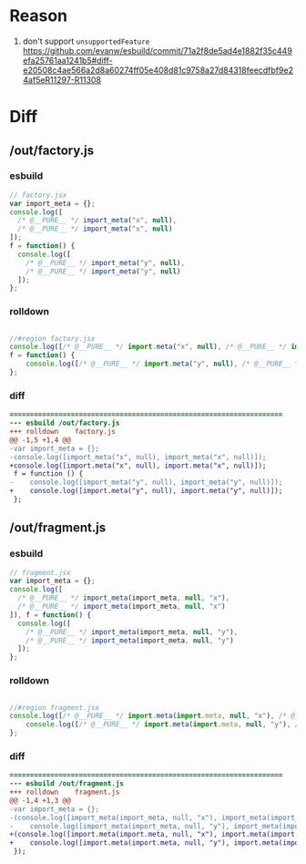 # Reason
1. don't support `unsupportedFeature` https://github.com/evanw/esbuild/commit/71a2f8de5ad4e1882f35c449efa25761aa1241b5#diff-e20508c4ae566a2d8a60274ff05e408d81c9758a27d84318feecdfbf9e24af5eR11297-R11308
# Diff
## /out/factory.js
### esbuild
```js
// factory.jsx
var import_meta = {};
console.log([
  /* @__PURE__ */ import_meta("x", null),
  /* @__PURE__ */ import_meta("x", null)
]);
f = function() {
  console.log([
    /* @__PURE__ */ import_meta("y", null),
    /* @__PURE__ */ import_meta("y", null)
  ]);
};
```
### rolldown
```js

//#region factory.jsx
console.log([/* @__PURE__ */ import.meta("x", null), /* @__PURE__ */ import.meta("x", null)]);
f = function() {
	console.log([/* @__PURE__ */ import.meta("y", null), /* @__PURE__ */ import.meta("y", null)]);
};

```
### diff
```diff
===================================================================
--- esbuild	/out/factory.js
+++ rolldown	factory.js
@@ -1,5 +1,4 @@
-var import_meta = {};
-console.log([import_meta("x", null), import_meta("x", null)]);
+console.log([import.meta("x", null), import.meta("x", null)]);
 f = function () {
-    console.log([import_meta("y", null), import_meta("y", null)]);
+    console.log([import.meta("y", null), import.meta("y", null)]);
 };

```
## /out/fragment.js
### esbuild
```js
// fragment.jsx
var import_meta = {};
console.log([
  /* @__PURE__ */ import_meta(import_meta, null, "x"),
  /* @__PURE__ */ import_meta(import_meta, null, "x")
]), f = function() {
  console.log([
    /* @__PURE__ */ import_meta(import_meta, null, "y"),
    /* @__PURE__ */ import_meta(import_meta, null, "y")
  ]);
};
```
### rolldown
```js

//#region fragment.jsx
console.log([/* @__PURE__ */ import.meta(import.meta, null, "x"), /* @__PURE__ */ import.meta(import.meta, null, "x")]), f = function() {
	console.log([/* @__PURE__ */ import.meta(import.meta, null, "y"), /* @__PURE__ */ import.meta(import.meta, null, "y")]);
};

```
### diff
```diff
===================================================================
--- esbuild	/out/fragment.js
+++ rolldown	fragment.js
@@ -1,4 +1,3 @@
-var import_meta = {};
-(console.log([import_meta(import_meta, null, "x"), import_meta(import_meta, null, "x")]), f = function () {
-    console.log([import_meta(import_meta, null, "y"), import_meta(import_meta, null, "y")]);
+(console.log([import.meta(import.meta, null, "x"), import.meta(import.meta, null, "x")]), f = function () {
+    console.log([import.meta(import.meta, null, "y"), import.meta(import.meta, null, "y")]);
 });

```